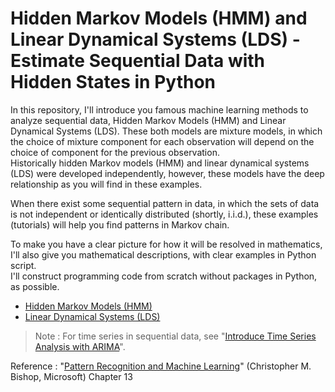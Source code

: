 # Hidden Markov Models (HMM) and Linear Dynamical Systems (LDS) - Estimate Sequential Data with Hidden States in Python

In this repository, I'll introduce you famous machine learning methods to analyze sequential data, Hidden Markov Models (HMM) and Linear Dynamical Systems (LDS). These both models are mixture models, in which the choice of mixture component for each observation will depend on the choice of component for the previous observation.<br>
Historically hidden Markov models (HMM) and linear dynamical systems (LDS) were developed independently, however, these models have the deep relationship as you will find in these examples.

When there exist some sequential pattern in data, in which the sets of data is not independent or identically distributed (shortly, i.i.d.), these examples (tutorials) will help you find patterns in Markov chain.

To make you have a clear picture for how it will be resolved in mathematics, I'll also give you mathematical descriptions, with clear examples in Python script.<br>
I'll construct programming code from scratch without packages in Python, as possible.

- [Hidden Markov Models (HMM)](01-hmm-em-algorithm.ipynb)
- [Linear Dynamical Systems (LDS)](02-lds-em-algorithm.ipynb)

> Note : For time series in sequential data, see "[Introduce Time Series Analysis with ARIMA](https://tsmatz.wordpress.com/2017/07/26/time-series-arima-r-tutorial-01-ar-ma/)".

Reference : "[Pattern Recognition and Machine Learning](https://www.microsoft.com/en-us/research/uploads/prod/2006/01/Bishop-Pattern-Recognition-and-Machine-Learning-2006.pdf?ranMID=24542&ranEAID=TnL5HPStwNw&ranSiteID=TnL5HPStwNw-g4zE85KQgCXaCQfYBhtuFQ&epi=TnL5HPStwNw-g4zE85KQgCXaCQfYBhtuFQ&irgwc=1&OCID=AID2200057_aff_7593_1243925&tduid=%28ir__vhvv9m6caokf6nb62oprh029if2xo0rux3ga300300%29%287593%29%281243925%29%28TnL5HPStwNw-g4zE85KQgCXaCQfYBhtuFQ%29%28%29&irclickid=_vhvv9m6caokf6nb62oprh029if2xo0rux3ga300300)" (Christopher M. Bishop, Microsoft) Chapter 13
